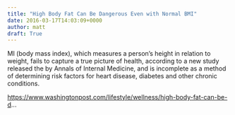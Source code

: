```yaml
---
title: "High Body Fat Can Be Dangerous Even with Normal BMI"
date: 2016-03-17T14:03:09+0000
author: matt
draft: True
---
```

MI (body mass index), which measures a person’s height in relation to weight, fails to capture a true picture of health, according to a new study released the by Annals of Internal Medicine, and is incomplete as a method of determining risk factors for heart disease, diabetes and other chronic conditions.

https://www.washingtonpost.com/lifestyle/wellness/high-body-fat-can-be-d...
